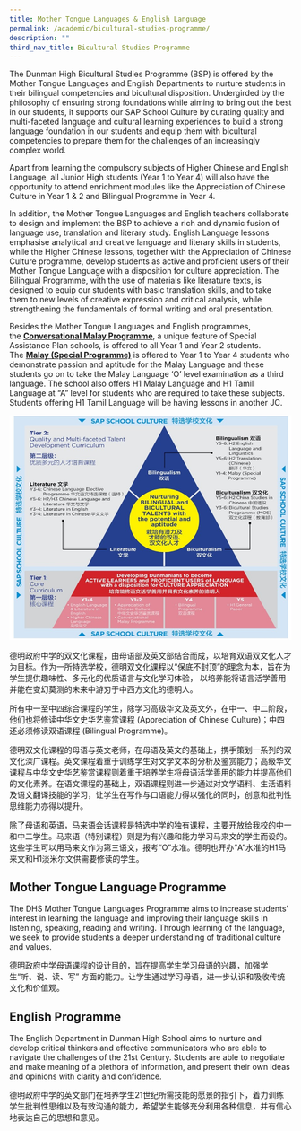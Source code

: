 ```yaml
---
title: Mother Tongue Languages & English Language
permalink: /academic/bicultural-studies-programme/
description: ""
third_nav_title: Bicultural Studies Programme
---
```



The Dunman High Bicultural Studies Programme (BSP) is offered by the Mother Tongue Languages and English Departments to nurture students in their bilingual competencies and bicultural disposition. Undergirded by the philosophy of ensuring strong foundations while aiming to bring out the best in our students, it supports our SAP School Culture by curating quality and multi-faceted language and cultural learning experiences to build a strong language foundation in our students and equip them with bicultural competencies to prepare them for the challenges of an increasingly complex world.

Apart from learning the compulsory subjects of Higher Chinese and English Language, all Junior High students (Year 1 to Year 4) will also have the opportunity to attend enrichment modules like the Appreciation of Chinese Culture in Year 1 & 2 and Bilingual Programme in Year 4.

In addition, the Mother Tongue Languages and English teachers collaborate to design and implement the BSP to achieve a rich and dynamic fusion of language use, translation and literary study. English Language lessons emphasise analytical and creative language and literary skills in students, while the Higher Chinese lessons, together with the Appreciation of Chinese Culture programme, develop students as active and proficient users of their Mother Tongue Language with a disposition for culture appreciation. The Bilingual Programme, with the use of materials like literature texts, is designed to equip our students with basic translation skills, and to take them to new levels of creative expression and critical analysis, while strengthening the fundamentals of formal writing and oral presentation.

Besides the Mother Tongue Languages and English programmes, the **[Conversational Malay Programme](https://dunmanhigh.moe.edu.sg/malay_subjects/)**, a unique feature of Special Assistance Plan schools, is offered to all Year 1 and Year 2 students. The **[Malay (Special Programme)](https://dunmanhigh.moe.edu.sg/malay_subjects/)** is offered to Year 1 to Year 4 students who demonstrate passion and aptitude for the Malay Language and these students go on to take the Malay Language ‘O’ level examination as a third language. The school also offers H1 Malay Language and H1 Tamil Language at “A” level for students who are required to take these subjects. Students offering H1 Tamil Language will be having lessons in another JC.

![](/images/DHSBSP.jpg)

德明政府中学的双文化课程，由母语部及英文部结合而成，以培育双语双文化人才为目标。作为一所特选学校，德明双文化课程以“保底不封顶”的理念为本，旨在为学生提供趣味性、多元化的优质语言与文化学习体验， 以培养能将语言活学善用并能在变幻莫测的未来中游刃于中西方文化的德明人。

所有中一至中四综合课程的学生，除学习高级华文及英文外，在中一、中二阶段，他们也将修读中华文史华艺鉴赏课程 (Appreciation of Chinese Culture)；中四还必须修读双语课程 (Bilingual Programme)。

德明双文化课程的母语与英文老师，在母语及英文的基础上，携手策划一系列的双文化深广课程。英文课程着重于训练学生对文学文本的分析及鉴赏能力；高级华文课程与中华文史华艺鉴赏课程则着重于培养学生将母语活学善用的能力并提高他们的文化素养。在语文课程的基础上，双语课程则进一步通过对文学语料、生活语料及语文翻译技能的学习，让学生在写作与口语能力得以强化的同时，创意和批判性思维能力亦得以提升。

除了母语和英语，马来语会话课程是特选中学的独有课程，主要开放给我校的中一和中二学生。马来语（特别课程）则是为有兴趣和能力学习马来文的学生而设的。这些学生可以用马来文作为第三语文，报考“O”水准。德明也开办“A”水准的H1马来文和H1淡米尔文供需要修读的学生。


## Mother Tongue Language Programme

The DHS Mother Tongue Languages Programme aims to increase students’ interest in learning the language and improving their language skills in listening, speaking, reading and writing. Through learning of the language, we seek to provide students a deeper understanding of traditional culture and values.

德明政府中学母语课程的设计目的，旨在提高学生学习母语的兴趣，加强学生“听、说、读、写” 方面的能力。让学生通过学习母语，进一步认识和吸收传统文化和价值观。




## English Programme

The English Department in Dunman High School aims to nurture and develop critical thinkers and effective communicators who are able to navigate the challenges of the 21st Century. Students are able to negotiate and make meaning of a plethora of information, and present their own ideas and opinions with clarity and confidence.

德明政府中学的英文部门在培养学生21世纪所需技能的愿景的指引下，着力训练学生批判性思维以及有效沟通的能力，希望学生能够充分利用各种信息，并有信心地表达自己的思想和意见。
